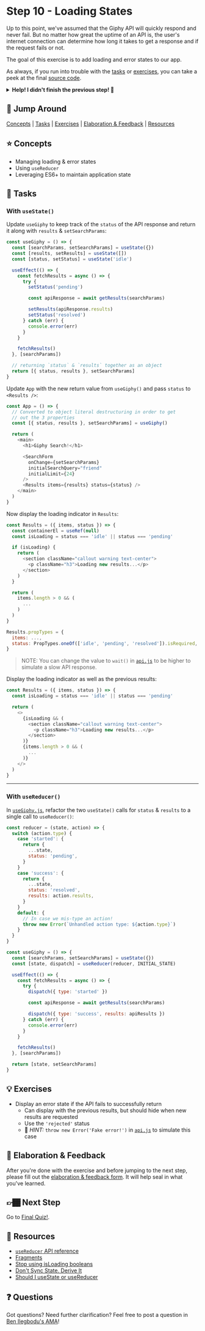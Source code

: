 # Step 10 - Loading States

Up to this point, we've assumed that the Giphy API will quickly respond and never fail. But no matter how great the uptime of an API is, the user's internet connection can determine how long it takes to get a response and if the request fails or not.

The goal of this exercise is to add loading and error states to our app.

As always, if you run into trouble with the [tasks](#tasks) or [exercises](#exercises), you can take a peek at the final [source code](./).

<details>
  <summary><b>Help! I didn't finish the previous step! 🚨</b></summary>

If you didn't successfully complete the previous step, you can jump right in by copying the step.

Complete the [setup instructions](../../README.md#setup) if you have not yet followed them.

Re-run the setup script, but use the previous step as a starting point:

```sh
npm run setup -- src/09-custom-hook
```

This will also back up your `src/workshop` folder, saving your work.

Now restart the app:

```sh
npm start
```

After some initial compiling, a new browser window should open up at http://localhost:3000/, and you should be able to continue on with the tasks below.

</details>

## 🐇 Jump Around

[Concepts](#-concepts) | [Tasks](#-tasks) | [Exercises](#-exercises) | [Elaboration & Feedback](#-elaboration--feedback) | [Resources](#-resources)

## ⭐ Concepts

- Managing loading & error states
- Using `useReducer`
- Leveraging ES6+ to maintain application state

## 📝 Tasks

### With `useState()`

Update `useGiphy` to keep track of the `status` of the API response and return it along with `results` & `setSearchParams`:

```js
const useGiphy = () => {
  const [searchParams, setSearchParams] = useState({})
  const [results, setResults] = useState([])
  const [status, setStatus] = useState('idle')

  useEffect(() => {
    const fetchResults = async () => {
      try {
        setStatus('pending')

        const apiResponse = await getResults(searchParams)

        setResults(apiResponse.results)
        setStatus('resolved')
      } catch (err) {
        console.error(err)
      }
    }

    fetchResults()
  }, [searchParams])

  // returning `status` & `results` together as an object
  return [{ status, results }, setSearchParams]
}
```

Update `App` with the new return value from `useGiphy()` and pass `status` to `<Results />`:

```js
const App = () => {
  // Converted to object literal destructuring in order to get
  // out the 3 properties
  const [{ status, results }, setSearchParams] = useGiphy()

  return (
    <main>
      <h1>Giphy Search!</h1>

      <SearchForm
        onChange={setSearchParams}
        initialSearchQuery="friend"
        initialLimit={24}
      />
      <Results items={results} status={status} />
    </main>
  )
}
```

Now display the loading indicator in `Results`:

```js
const Results = ({ items, status }) => {
  const containerEl = useRef(null)
  const isLoading = status === 'idle' || status === 'pending'

  if (isLoading) {
    return (
      <section className="callout warning text-center">
        <p className="h3">Loading new results...</p>
      </section>
    )
  }

  return (
    items.length > 0 && (
      ...
    )
  )
}

Results.propTypes = {
  items: ...,
  status: PropTypes.oneOf(['idle', 'pending', 'resolved']).isRequired,
}
```

> NOTE: You can change the value to `wait()` in [`api.js`](./api.js) to be higher to simulate a slow API response.

Display the loading indicator as well as the previous results:

```js
const Results = ({ items, status }) => {
  const isLoading = status === 'idle' || status === 'pending'

  return (
    <>
      {isLoading && (
        <section className="callout warning text-center">
          <p className="h3">Loading new results...</p>
        </section>
      )}
      {items.length > 0 && (
        ...
      )}
    </>
  )
}
```

---

### With `useReducer()`

In [`useGiphy.js`](./useGiphy.js), refactor the two `useState()` calls for `status` & `results` to a single call to `useReducer()`:

```js
const reducer = (state, action) => {
  switch (action.type) {
    case 'started': {
      return {
        ...state,
        status: 'pending',
      }
    }
    case 'success': {
      return {
        ...state,
        status: 'resolved',
        results: action.results,
      }
    }
    default: {
      // In case we mis-type an action!
      throw new Error(`Unhandled action type: ${action.type}`)
    }
  }
}

const useGiphy = () => {
  const [searchParams, setSearchParams] = useState({})
  const [state, dispatch] = useReducer(reducer, INITIAL_STATE)

  useEffect(() => {
    const fetchResults = async () => {
      try {
        dispatch({ type: 'started' })

        const apiResponse = await getResults(searchParams)

        dispatch({ type: 'success', results: apiResults })
      } catch (err) {
        console.error(err)
      }
    }

    fetchResults()
  }, [searchParams])

  return [state, setSearchParams]
}
```

## 💡 Exercises

- Display an error state if the API fails to successfully return
  - Can display with the previous results, but should hide when new results are requested
  - Use the `'rejected'` status
  - 🔑 _HINT:_ `throw new Error('Fake error!')` in [`api.js`](./api.js) to simulate this case

## 🧠 Elaboration & Feedback

After you're done with the exercise and before jumping to the next step, please fill out the [elaboration & feedback form](https://docs.google.com/forms/d/e/1FAIpQLScRocWvtbrl4XmT5_NRiE8bSK3CMZil-ZQByBAt8lpsurcRmw/viewform?usp=pp_url&entry.1671251225=React+FUNdamentals+Workshop&entry.1984987236=Step+10+-+Loading+States). It will help seal in what you've learned.

## 👉🏾 Next Step

Go to [Final Quiz!](../quiz/).

## 📕 Resources

- [`useReducer` API reference](https://reactjs.org/docs/hooks-reference.html#usereducer)
- [Fragments](https://reactjs.org/docs/fragments.html)
- [Stop using isLoading booleans](https://kentcdodds.com/blog/stop-using-isloading-booleans)
- [Don't Sync State. Derive It](https://kentcdodds.com/blog/dont-sync-state-derive-it)
- [Should I useState or useReducer](https://kentcdodds.com/blog/should-i-usestate-or-usereducer)

## ❓ Questions

Got questions? Need further clarification? Feel free to post a question in [Ben Ilegbodu's AMA](http://www.benmvp.com/ama/)!

